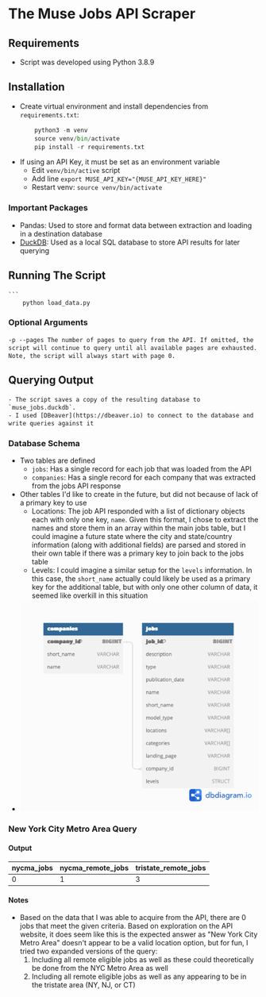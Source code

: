 # The Muse Jobs API Scraper

## Requirements 
- Script was developed using Python 3.8.9

## Installation
- Create virtual environment and install dependencies from `requirements.txt`: 
    ```python
        python3 -m venv
        source venv/bin/activate
        pip install -r requirements.txt

- If using an API Key, it must be set as an environment variable 
    - Edit `venv/bin/active` script 
    - Add line `export MUSE_API_KEY="{MUSE_API_KEY_HERE}"`
    - Restart venv: `source venv/bin/activate`

### Important Packages
- Pandas: Used to store and format data between extraction and loading in a destination database
- [DuckDB]('https://duckdb.org'): Used as a local SQL database to store API results for later querying 

## Running The Script
    ```
        python load_data.py

### Optional Arguments
    -p --pages The number of pages to query from the API. If omitted, the script will continue to query until all available pages are exhausted. Note, the script will always start with page 0.

## Querying Output
    - The script saves a copy of the resulting database to `muse_jobs.duckdb`. 
    - I used [DBeaver](https://dbeaver.io) to connect to the database and write queries against it 

### Database Schema
- Two tables are defined
    - `jobs`: Has a single record for each job that was loaded from the API
    - `companies`: Has a single record for each company that was extracted from the jobs API response
- Other tables I'd like to create in the future, but did not because of lack of a primary key to use
    - Locations: The job API responded with a list of dictionary objects each with only one key, `name`. Given this format, I chose to extract the names and store them in an array within the main jobs table, but I could imagine a future state where the city and state/country information (along with additional fields) are parsed and stored in their own table if there was a primary key to join back to the jobs table 
    - Levels: I could imagine a similar setup for the `levels` information. In this case, the `short_name` actually could likely be used as a primary key for the additional table, but with only one other column of data, it seemed like overkill in this situation
- ![image](db_diagram.png)

### New York City Metro Area Query
#### Output 

| nycma_jobs  | nycma_remote_jobs | tristate_remote_jobs |
|-------------|-------------------|----------------------|
| 0           | 1                 | 3                    |

#### Notes 
- Based on the data that I was able to acquire from the API, there are 0 jobs that meet the given criteria. Based on exploration on the API website, it does seem like this is the expected answer as "New York City Metro Area" doesn't appear to be a valid location option, but for fun, I tried two expanded versions of the query: 
    1. Including all remote eligible jobs as well as these could theoretically be done from the NYC Metro Area as well
    2. Including all remote eligible jobs as well as any appearing to be in the tristate area (NY, NJ, or CT)
